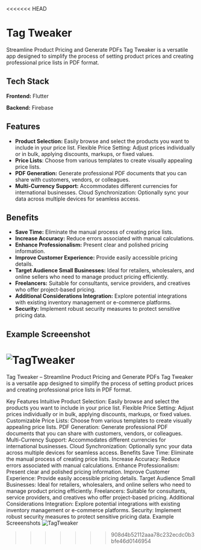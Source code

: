 <<<<<<< HEAD

# Tag Tweaker
 Streamline Product Pricing and Generate PDFs Tag Tweaker is a versatile app designed to simplify the process of setting product prices and creating professional price lists in PDF format.


## Tech Stack

**Frontend:** Flutter

**Backend:** Firebase

## Features

- **Product Selection:** Easily browse and select the products you want to include in your price list. Flexible Price Setting: Adjust prices individually or in bulk, applying discounts, markups, or fixed values.
- **Price Lists**: Choose from various templates to create visually appealing price lists. 
- **PDF Generation:** Generate professional PDF documents that you can share with customers, vendors, or colleagues.
- **Multi-Currency Support:** Accommodates different currencies for international businesses. Cloud Synchronization: Optionally sync your data across multiple devices for seamless access. 
## Benefits 
- **Save Time:** Eliminate the manual process of creating price lists.
- **Increase Accuracy:** Reduce errors associated with manual calculations. 
- **Enhance Professionalism:** Present clear and polished pricing information. 
- **Improve Customer Experience:** Provide easily accessible pricing details.
- **Target Audience Small Businesses:** Ideal for retailers, wholesalers, and online sellers who need to manage product pricing efficiently.
- **Freelancers:** Suitable for consultants, service providers, and creatives who offer project-based pricing. 
- **Additional Considerations Integration:** Explore potential integrations with existing inventory management or e-commerce platforms. 
- **Security:** Implement robust security measures to protect sensitive pricing data.
## Example Screeenshot
![TagTweaker](https://github.com/ChromaBeast/tagtweaker/assets/108538726/9abae22d-d533-4cfa-ade5-aae134023fce)
=======
Tag Tweaker – Streamline Product Pricing and Generate PDFs
Tag Tweaker is a versatile app designed to simplify the process of setting product prices and creating professional price lists in PDF format.

Key Features
Intuitive Product Selection: Easily browse and select the products you want to include in your price list.
Flexible Price Setting: Adjust prices individually or in bulk, applying discounts, markups, or fixed values.
Customizable Price Lists: Choose from various templates to create visually appealing price lists.
PDF Generation: Generate professional PDF documents that you can share with customers, vendors, or colleagues.
Multi-Currency Support: Accommodates different currencies for international businesses.
Cloud Synchronization: Optionally sync your data across multiple devices for seamless access.
Benefits
Save Time: Eliminate the manual process of creating price lists.
Increase Accuracy: Reduce errors associated with manual calculations.
Enhance Professionalism: Present clear and polished pricing information.
Improve Customer Experience: Provide easily accessible pricing details.
Target Audience
Small Businesses: Ideal for retailers, wholesalers, and online sellers who need to manage product pricing efficiently.
Freelancers: Suitable for consultants, service providers, and creatives who offer project-based pricing.
Additional Considerations
Integration: Explore potential integrations with existing inventory management or e-commerce platforms.
Security: Implement robust security measures to protect sensitive pricing data.
Example Screeenshots
![TagTweaker](https://github.com/ChromaBeast/tagtweaker/assets/108538726/9abae22d-d533-4cfa-ade5-aae134023fce)

>>>>>>> 908d4b52112aaa78c232ecdc0b3bfe46d0146954
